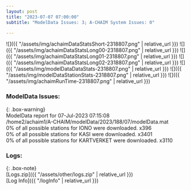 ```yaml
---
layout: post
title: "2023-07-07 07:00:00"
subtitle: "ModelData Issues: 3; A-CHAIM System Issues: 0"

---
```


![]({{ "/assets/img/achaimDataStatsShort-2318807.png" | relative_url }})
![]({{ "/assets/img/achaimDataStatsLong00-2318807.png" | relative_url }})
![]({{ "/assets/img/achaimDataStatsLong01-2318807.png" | relative_url }})
![]({{ "/assets/img/achaimDataStatsLong02-2318807.png" | relative_url }})
![]({{ "/assets/img/modelDataDataStats-2318807.png" | relative_url }})
![]({{ "/assets/img/modelDataStationStats-2318807.png" | relative_url }})
![]({{ "/assets/img/achaimRunTime-2318807.png" | relative_url }})


### ModelData Issues:  
  
{: .box-warning}  
 ModelData report for 07-Jul-2023 07:15:08   
 /home2/achaim1/A-CHAIM/modelData/2023/188/07/modelData.mat   
 0% of all possible stations for IONO were downloaded. x396   
 0% of all possible stations for KASI were downloaded. x3401   
 0% of all possible stations for KARTVERKET were downloaded. x3110   
  


### Logs:  
  
{: .box-note}  
[Logs.zip]({{ "/assets/other/logs.zip" | relative_url }})  
[Log Info]({{ "/logInfo" | relative_url }})  
